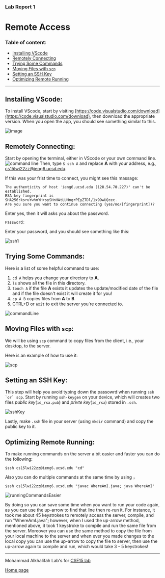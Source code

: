 ### Lab Report 1
# Remote Access



### Table of content:

  - [Installing VScode](#installing-vscode)
  - [Remotely Connecting](#remotely-connecting)
  - [Trying Some Commands](#trying-some-commands)
  - [Moving Files with `scp`](#moving-files-with-scp)
  - [Setting an SSH Key](#setting-an-ssh-key)
  - [Optimizing Remote Running](#optimizing-remote-running)

---

## Installing VScode:

To install VScode, start by visiting [https://code.visualstudio.com/download](https://code.visualstudio.com/download), then download the appropriate version. When you open the app, you should see something similar to this.

![image](lab-report-1-pics/vscode.png)

## Remotely Connecting:

Start by opening the terminal, either in VScode or your own command line. 
![command line](commandLine.png) 
Then, type `$ ssh A` and replace **A** with your address, e.g., cs15lwi22zz@ieng6.ucsd.edu.

If this was your frist time to connect, you might see this massage: 

```
The authenticity of host 'ieng6.ucsd.edu (128.54.70.227)' can't be established.
RSA key fingerprint is SHA256:ksruYwhnYH+sySHnHAtLUHngrPEyZTDl/1x99wUQcec.
Are you sure you want to continue connecting (yes/no/[fingerprint])?
```

Enter yes, then it will asks you about the password.

```
Password: 
```

Enter your password, and you should see something like this:

![ssh1](lab-report-1-pics/ssh1.png) 

## Trying Some Commands:

Here is a list of some helpful command to use:

1. `cd A` helps you change your directory to **A**.
2. `ls` shows all the file in this directory.
3. `touch A` if the file **A** exists it updates the update/modified date of the file and if the file doesn't exist it will create it for you\!  
4. `cp A B` copies files from **A** to **B**.
5. CTRL+D or `exit` to exit the server you're connected to.

![commandLine](lab-report-1-pics/commandLine2.png)

## Moving Files with `scp`:

We will be using `scp` command to copy files from the client, i.e., your desktop, to the server.

Here is an example of how to use it:

![scp](lab-report-1-pics/scp.png)

## Setting an SSH Key:

This step will help you avoid typing down the passowrd when running ```ssh `or` scp```.
Start by running `ssh-keygen` on your device, which will creates two files *public key*(`id_rsa.pub`) and *privte key*(`id_rsa`) stored in `.ssh`. 

![sshKey](lab-report-1-pics/sshkey1.png)

Lastly, make `.ssh` file in your server (using `mkdir` command) and copy the public key to it.

## Optimizing Remote Running:

To make running commands on the server a bit easier and faster you can do the following:

```
$ssh cs15lwi22zz@ieng6.ucsd.edu "cd"
```

Also you can do multiple commands at the same time by using `;`

```
$ssh cs15lwi22zz@ieng6.ucsd.edu "javac WhereAmI.java; java WhereAmI"
```
![runningCommandsEasier](lab-report-1-pics/runningCommandsEasier.png)

By doing so you can save some time when you want to run your code again, as you can use the up-arrow to find that line then re-run it. For instance, it took me about 45 keystrokes to remotely access the server, compile, and run "WhereAmI.java"; however, when I used the up-arrow method, mentioned above, it took 1 keystroke to compile and run the same file from the server. Moreover you can use the same method to copy the file from your local machine to the server and when ever you made changes to the local copy you can use the up-arrow to copy the file to server, then use the up-arrow again to compile and run, which would take 3 - 5 keystrokes!

---


Mohammad Alkhalifah Lab's for [CSE15 lab](https://ucsd-cse15l-w22.github.io/)

[Home page](index.md)
 

